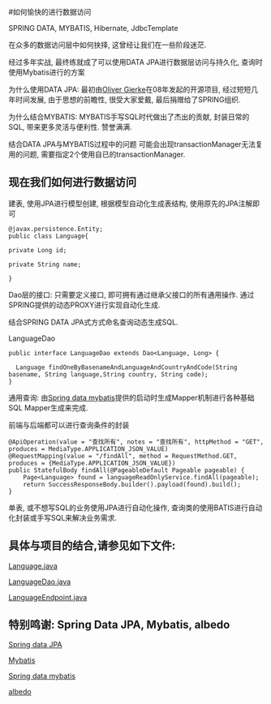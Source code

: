 
#如何愉快的进行数据访问

SPRING DATA, MYBATIS, Hibernate, JdbcTemplate

在众多的数据访问层中如何抉择, 这曾经让我们在一些阶段迷茫.

经过多年实战, 最终练就成了可以使用DATA JPA进行数据层访问与持久化, 查询时使用Mybatis进行的方案

为什么使用DATA JPA: 最初由[Oliver Gierke](https://github.com/synyx/hades)在08年发起的开源项目, 经过短短几年时间发展, 由于思想的前瞻性, 很受大家爱戴, 最后捐赠给了SPRING组织.

为什么结合MYBATIS: MYBATIS手写SQL时代做出了杰出的贡献, 封装日常的SQL, 带来更多灵活与便利性. 赞誉满满.

结合DATA JPA与MYBATIS过程中的问题
可能会出现transactionManager无法复用的问题, 需要指定2个使用自已的transactionManager.

## 现在我们如何进行数据访问
建表, 使用JPA进行模型创建, 根据模型自动化生成表结构, 使用原先的JPA注解即可


```
@javax.persistence.Entity;
public class Language{

private Long id;

private String name;

}
```

Dao层的接口: 只需要定义接口, 即可拥有通过继承父接口的所有通用操作. 通过SPRING提供的动态PROXY进行实现自动化生成.

结合SPRING DATA JPA式方式命名查询动态生成SQL.

LanguageDao

```
public interface LanguageDao extends Dao<Language, Long> {

  Language findOneByBasenameAndLanguageAndCountryAndCode(String basename, String language,String country, String code);
}

```


通用查询: 由[Spring data mybatis](https://github.com/hatunet/spring-data-mybatis)提供的启动时生成Mapper机制进行各种基础SQL Mapper生成来完成.

前端与后端都可以进行查询条件的封装

```
@ApiOperation(value = "查找所有", notes = "查找所有", httpMethod = "GET", produces = MediaType.APPLICATION_JSON_VALUE)
@RequestMapping(value = "/findAll", method = RequestMethod.GET, produces = {MediaType.APPLICATION_JSON_VALUE})
public StatefulBody findAll(@PageableDefault Pageable pageable) {
    Page<Language> found = languageReadOnlyService.findAll(pageable);
    return SuccessResponseBody.builder().payload(found).build();
}
```

单表, 或不想写SQL的业务使用JPA进行自动化操作, 查询类的使用BATIS进行自动化封装或手写SQL来解决业务需求.

## 具体与项目的结合,请参见如下文件:

[Language.java](https://github.com/minlia-projects/minlia-modules/blob/dev/will/module-i18n/src/main/java/com/minlia/module/language/v1/domain/Language.java)

[LanguageDao.java](https://github.com/minlia-projects/minlia-modules/blob/dev/will/module-i18n/src/main/java/com/minlia/module/language/v1/dao/LanguageDao.java)

[LanguageEndpoint.java](https://github.com/minlia-projects/minlia-modules/blob/dev/will/module-i18n/src/main/java/com/minlia/module/language/v1/LanguageEndpoint.java)



## 特别鸣谢: Spring Data JPA, Mybatis, albedo
[Spring data JPA](https://github.com/spring-projects/spring-data-jpa)

[Mybatis](https://github.com/mybatis/mybatis-3)

[Spring data mybatis](https://github.com/hatunet/spring-data-mybatis)

[albedo](https://github.com/somewhereMrli/albedo-boot)








